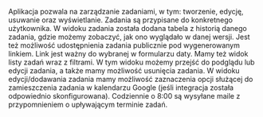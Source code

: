 Aplikacja pozwala na zarządzanie zadaniami, w tym: tworzenie, edycję, usuwanie oraz wyświetlanie.
Zadania są przypisane do konkretnego użytkownika.
W widoku zadania została dodana tabela z historią danego zadania, gdzie możemy zobaczyć, jak ono wyglądało w danej wersji.
Jest też możliwość udostępnienia zadania publicznie pod wygenerowanym linkiem. Link jest ważny do wybranej w formularzu daty.
Mamy też widok listy zadań wraz z filtrami. W tym widoku możemy przejść do podglądu lub edycji zadania, a także mamy możliwość usunięcia zadania.
W widoku edycji/dodawania zadania mamy możliwość zaznaczenia opcji służącej do zamieszczenia zadania w kalendarzu Google (jeśli integracja została odpowiednio skonfigurowana).
Codziennie o 8:00 są wysyłane maile z przypomnieniem o upływającym terminie zadań.